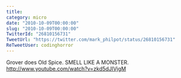 ```yaml
---
title: 
category: micro
date: "2010-10-09T00:00:00"
slug: "2010-10-09T00:00:00"
TwitterId: "26810156731"
TweetUrl: "https://twitter.com/mark_philpot/status/26810156731"
ReTweetUser: codinghorror
---
```


<i class="fa fa-retweet" aria-hidden="true"></i> Grover does Old Spice. SMELL
LIKE A MONSTER. http://www.youtube.com/watch?v=zkd5dJIVjgM
